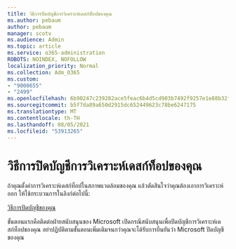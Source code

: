 ```yaml
---
title: วิธีการปิดบัญชีการวิเคราะห์เดสก์ท็อปของคุณ
ms.author: pebaum
author: pebaum
manager: scotv
ms.audience: Admin
ms.topic: article
ms.service: o365-administration
ROBOTS: NOINDEX, NOFOLLOW
localization_priority: Normal
ms.collection: Adm_O365
ms.custom:
- "9000655"
- "2499"
ms.openlocfilehash: 6b90247c239282ace5feac6b4d5cd903b7492f9257e1e88b32f0716d0cd1c03f
ms.sourcegitcommit: b5f7da89a650d2915dc652449623c78be6247175
ms.translationtype: MT
ms.contentlocale: th-TH
ms.lasthandoff: 08/05/2021
ms.locfileid: "53913265"
---
```

# <a name="how-to-close-your-desktop-analytics-account"></a>วิธีการปิดบัญชีการวิเคราะห์เดสก์ท็อปของคุณ

ถ้าคุณตั้งค่าการวิเคราะห์เดสก์ท็อปในสภาพแวดล้อมของคุณ แล้วตัดสินใจว่าคุณต้องเอาการวิเคราะห์ออก ให้ใช้กระบวนการในลิงก์ต่อไปนี้:

[วิธีการปิดบัญชีของคุณ](https://docs.microsoft.com/configmgr/desktop-analytics/account-close)

ขั้นตอนแรกคือติดต่อฝ่ายสนับสนุนของ Microsoft เปิดกรณีสนับสนุนเพื่อปิดบัญชีการวิเคราะห์เดสก์ท็อปของคุณ อย่าปฏิบัติตามขั้นตอนเพิ่มเติมจนกว่าคุณจะได้รับการยืนยันว่า Microsoft ปิดบัญชีของคุณ